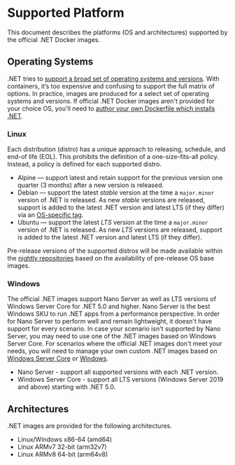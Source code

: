 # Supported Platform

This document describes the platforms (OS and architectures) supported by the official .NET Docker images.

## Operating Systems

.NET tries to [support a broad set of operating systems and versions](https://github.com/dotnet/core/blob/master/os-lifecycle-policy.md). With containers, it’s too expensive and confusing to support the full matrix of options. In practice, images are produced for a select set of operating systems and versions. If official .NET Docker images aren't provided for your choice OS, you'll need to [author your own Dockerfile which installs .NET](scenarios/installing-dotnet.md).

### Linux

Each distribution (distro) has a unique approach to releasing, schedule, and end-of life (EOL). This prohibits the definition of a one-size-fits-all policy. Instead, a policy is defined for each supported distro.

- Alpine — support latest and retain support for the previous version one quarter (3 months) after a new version is released.
- Debian — support the latest *stable* version at the time a `major.minor` version of .NET is released. As new *stable* versions are released, support is added to the latest .NET version and latest LTS (if they differ) via an [OS-specific tag](supported-tags.md#os-tags-and-base-image-updates).
- Ubuntu — support the latest *LTS* version at the time a `major.minor` version of .NET is released. As new *LTS* versions are released, support is added to the latest .NET version and latest LTS (if they differ).

Pre-release versions of the supported distros will be made available within the [nightly repositories](https://github.com/dotnet/dotnet-docker/blob/nightly/README.md) based on the availability of pre-release OS base images.

### Windows

The official .NET images support Nano Server as well as LTS versions of Windows Server Core for .NET 5.0 and higher. Nano Server is the best Windows SKU to run .NET apps from a performance perspective. In order for Nano Server to perform well and remain lightweight, it doesn't have support for every scenario. In case your scenario isn't supported by Nano Server, you may need to use one of the .NET images based on Windows Server Core. For scenarios where the official .NET images don't meet your needs, you will need to manage your own custom .NET images based on [Windows Server Core](https://hub.docker.com/_/microsoft-windows-servercore) or [Windows](https://hub.docker.com/_/microsoft-windows).

- Nano Server - support all supported versions with each .NET version.
- Windows Server Core - support all LTS versions (Windows Server 2019 and above) starting with .NET 5.0.

## Architectures

.NET images are provided for the following architectures.

- Linux/Windows x86-64 (amd64)
- Linux ARMv7 32-bit (arm32v7)
- Linux ARMv8 64-bit (arm64v8)
